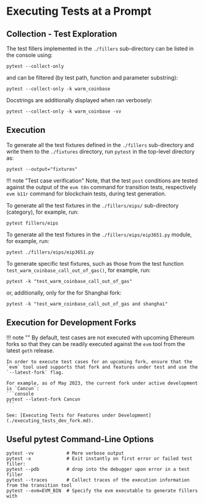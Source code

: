 # Executing Tests at a Prompt

## Collection - Test Exploration

The test fillers implemented in the `./fillers` sub-directory can be listed in the console using:
```console
pytest --collect-only
```
and can be filtered (by test path, function and parameter substring):
```console
pytest --collect-only -k warm_coinbase
```
Docstrings are additionally displayed when ran verbosely:
```console
pytest --collect-only -k warm_coinbase -vv
```

## Execution


To generate all the test fixtures defined in the `./fillers` sub-directory and write them to the `./fixtures` directory, run `pytest` in the top-level directory as:
```console
pytest --output="fixtures"
```

!!! note "Test case verification"
    Note, that the test `post` conditions are tested against the output of the `evm t8n` command for transition tests, respectively `evm b11r` command for blockchain tests, during test generation.

To generate all the test fixtures in the `./fillers/eips/` sub-directory (category), for example, run:
```console
pytest fillers/eips
```

To generate all the test fixtures in the `./fillers/eips/eip3651.py` module, for example, run:
```console
pytest ./fillers/eips/eip3651.py
```

To generate specific test fixtures, such as those from the test function `test_warm_coinbase_call_out_of_gas()`, for example, run:
```console
pytest -k "test_warm_coinbase_call_out_of_gas"
```
or, additionally, only for the for Shanghai fork:
```console
pytest -k "test_warm_coinbase_call_out_of_gas and shanghai"
```

## Execution for Development Forks 

!!! note ""
    By default, test cases are not executed with upcoming Ethereum forks so that they can be readily executed against the `evm` tool from the latest `geth` release. 
    
    In order to execute test cases for an upcoming fork, ensure that the `evm` tool used supports that fork and features under test and use the `--latest-fork` flag.
    
    For example, as of May 2023, the current fork under active development is `Cancun`:
    ```console
    pytest --latest-fork Cancun
    ```

    See: [Executing Tests for Features under Development](./executing_tests_dev_fork.md).

## Useful pytest Command-Line Options

```console
pytest -vv            # More verbose output
pytest -x             # Exit instantly on first error or failed test filler:
pytest --pdb          # drop into the debugger upon error in a test filler
pytest --traces       # Collect traces of the execution information from the transition tool
pytest --evm=EVM_BIN  # Specify the evm executable to generate fillers with
```